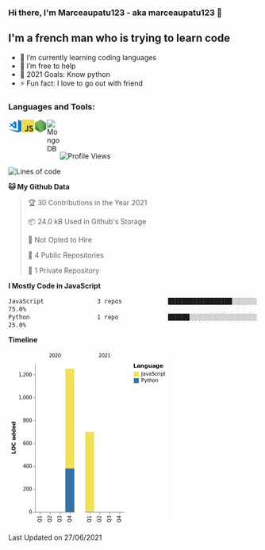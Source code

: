 ### Hi there, I'm Marceaupatu123 - aka marceaupatu123 👋

## I'm a french man who is trying to learn code

- 🌱 I’m currently learning coding languages
- 👯 I’m free to help
- 🥅 2021 Goals: Know python
- ⚡ Fun fact: I love to go out with friend

### Languages and Tools:

<img align="left" alt="Visual Studio Code" width="26px" src="https://raw.githubusercontent.com/github/explore/80688e429a7d4ef2fca1e82350fe8e3517d3494d/topics/visual-studio-code/visual-studio-code.png" />
<img align="left" alt="JavaScript" width="26px" src="https://raw.githubusercontent.com/github/explore/80688e429a7d4ef2fca1e82350fe8e3517d3494d/topics/javascript/javascript.png" />
<img align="left" alt="Node.js" width="26px" src="https://raw.githubusercontent.com/github/explore/80688e429a7d4ef2fca1e82350fe8e3517d3494d/topics/nodejs/nodejs.png" />
<img align="left" alt="MongoDB" width="26px" src="https://images.ctfassets.net/bx16dovk9m7p/42HrBQWEmcwaommKmaOi4e/46665f123d07ac820bd6f40c13f42380/MongoDB.png" />

</br>
</br>
</br>

<!--START_SECTION:waka-->
![Profile Views](http://img.shields.io/badge/Profile%20Views-0-blue)

![Lines of code](https://img.shields.io/badge/From%20Hello%20World%20I%27ve%20Written-1952%20lines%20of%20code-blue)

**🐱 My Github Data** 

> 🏆 30 Contributions in the Year 2021
 > 
> 📦 24.0 kB Used in Github's Storage 
 > 
> 🚫 Not Opted to Hire
 > 
> 📜 4 Public Repositories 
 > 
> 🔑 1 Private Repository 
 > 
**I Mostly Code in JavaScript** 

```text
JavaScript               3 repos             ██████████████████░░░░░░░   75.0% 
Python                   1 repo              ██████░░░░░░░░░░░░░░░░░░░   25.0%

```


**Timeline**

![Chart not found](https://raw.githubusercontent.com/marceaupatu123/marceaupatu123/main/charts/bar_graph.png) 


 Last Updated on 27/06/2021
<!--END_SECTION:waka-->
